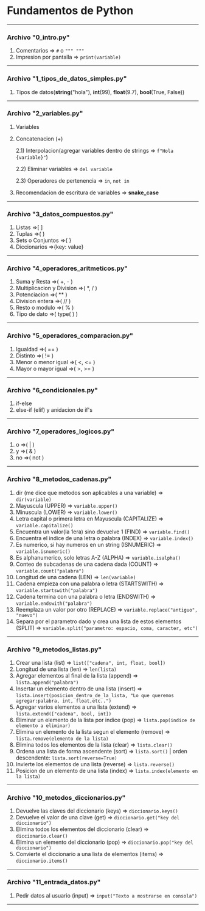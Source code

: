 # Fundamentos de Python
---
### Archivo "0_intro.py"

1) Comentarios => `#` o `""" """`
2) Impresion por pantalla => `print(variable)`
---
### Archivo "1_tipos_de_datos_simples.py"
1) Tipos de datos(**string**("hola"), **int**(99), **float**(9.7), **bool**(True, False))
---
### Archivo "2_variables.py"
1) Variables
2) Concatenacion (+)

    2.1) Interpolacion(agregar variables dentro de strings => `f"Hola {variable}"`)

    2.2) Eliminar variables => `del variable`
    
    2.3) Operadores de pertenencia => `in`, `not in`
3) Recomendacion de escritura de variables => **snake_case**        
---
### Archivo "3_datos_compuestos.py"
1) Listas =>[ ]
2) Tuplas =>( )
3) Sets o Conjuntos =>{ }
4) Diccionarios =>{key: value}
---
### Archivo "4_operadores_aritmeticos.py"
1) Suma y Resta =>( +, - )
2) Multiplicacion y Division =>( *, / )
3) Potenciacion =>( ** )
4) Division entera =>( // )
5) Resto o modulo =>( % )
6) Tipo de dato =>( type( ) )
---
### Archivo "5_operadores_comparacion.py"
1) Igualdad =>( == )
2) Distinto =>( != )
3) Menor o menor igual =>( <, <= )
4) Mayor o mayor igual =>( >, >= ) 
---
### Archivo "6_condicionales.py"
1) if-else
2) else-if (elif)  y anidacion de if's
---
### Archivo "7_operadores_logicos.py"
1) o =>( | )
2) y =>( & )
3) no =>( not )
---
### Archivo "8_metodos_cadenas.py"
1) dir (me dice que metodos son aplicables a una variable) => `dir(variable)`
2) Mayuscula (UPPER) => `variable.upper()`
3) Minuscula (LOWER) => `variable.lower()`
4) Letra capital o primera letra en Mayuscula (CAPITALIZE) => `variable.capitalize()`
5) Encuentra un valor(la 1era) sino devuelve 1 (FIND) => `variable.find()`
6) Encuentra el indice de una letra o palabra (INDEX) => `variable.index()`
7) Es numerico, si hay numeros en un string (ISNUMERIC) => `variable.isnumeric()`
8) Es alphanumerico, solo letras A-Z (ALPHA) => `variable.isalpha()`
9) Conteo de subcadenas de una cadena dada (COUNT) => `variable.count("palabra")`
10) Longitud de una cadena (LEN) => `len(variable)`
11) Cadena empieza con una palabra o letra (STARTSWITH) => `variable.startswith("palabra")` 
12) Cadena termina con una palabra o letra (ENDSWITH) => `variable.endswith("palabra")`
13) Reemplaza un valor por otro (REPLACE) => `variable.replace("antiguo", "nuevo")`
14) Separa por el parametro dado y crea una lista de estos elementos (SPLIT) => `variable.split("parametro: espacio, coma, caracter, etc")`
---
### Archivo "9_metodos_listas.py"
1) Crear una lista (list) => `list(["cadena", int, float, bool])`
2) Longitud de una lista (len) => `len(lista)`
3) Agregar elementos al final de la lista (append) => `lista.append("palabra")`
4) Insertar un elemento dentro de una lista (insert) => `lista.insert(posicion_dentro_de_la_lista, "Lo que queremos agregar:palabra, int, float,etc..")`
5) Agregar varios elementos a una lista (extend) => `lista.extend(["cadena", bool, int])`
6) Eliminar un elemento de la lista por indice (pop) => `lista.pop(indice de elemento a eliminar)`
7) Elimina un elemento de la lista segun el elemento (remove) => `lista.remove(elemento de la lista)`
8) Elimina todos los elementos de la lista (clear) => `lista.clear()`
9) Ordena una lista de forma ascendente (sort) => `lista.sort()` | orden descendente: `lista.sort(reverse=True)` 
10) Invierte los elementos de una lista (reverse) => `lista.reverse()`
11) Posicion de un elemento de una lista (index) => `lista.index(elemento en la lista)`
---
### Archivo "10_metodos_diccionarios.py"
1) Devuelve las claves del diccionario (keys) => `diccionario.keys()`
2) Devuelve el valor de una clave (get) => `diccionario.get("key del diccionario")`
3) Elimina todos los elementos del diccionario (clear) => `diccionario.clear()`
4) Elimina un elemento del diccionario (pop) => `diccionario.pop("key del diccionario")`
5) Convierte el diccionario a una lista de elementos (items) => `diccionario.items()`
---
### Archivo "11_entrada_datos.py"
1) Pedir datos al usuario (input) => `input("Texto a mostrarse en consola")`
---